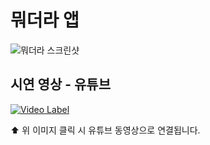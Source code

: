 # 뭐더라 앱

![뭐더라 스크린샷](https://user-images.githubusercontent.com/33805423/204464500-eb380c94-640d-413e-a491-f980c8b5f7d6.png)

## 시연 영상 - 유튜브

[![Video Label](https://img.youtube.com/vi/JI3wjMUU__s/0.jpg)](https://youtu.be/JI3wjMUU__s)

⬆️ 위 이미지 클릭 시 유튜브 동영상으로 연결됩니다.

